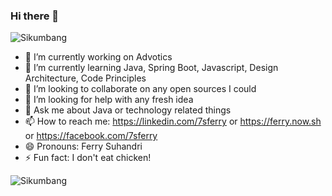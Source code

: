 ### Hi there 👋

<p><img src="https://github-readme-stats.vercel.app/api/top-langs/?username=7sferry&langs_count=10&layout=compact" alt="Sikumbang" /></p>
<!--
**7sferry/7sferry** is a ✨ _special_ ✨ repository because its `README.md` (this file) appears on your GitHub profile.
-->

- 🔭 I’m currently working on Advotics
- 🌱 I’m currently learning Java, Spring Boot, Javascript, Design Architecture, Code Principles
- 👯 I’m looking to collaborate on any open sources I could
- 🤔 I’m looking for help with any fresh idea
- 💬 Ask me about Java or technology related things
- 📫 How to reach me: https://linkedin.com/7sferry or https://ferry.now.sh or https://facebook.com/7sferry
- 😄 Pronouns: Ferry Suhandri
- ⚡ Fun fact: I don't eat chicken!

<p><img src="https://github-readme-stats.vercel.app/api?username=7sferry&count_private=true&show_icons=true&theme=darcula&layout=compact&locale=id" alt="Sikumbang"/></p>
